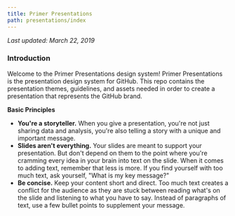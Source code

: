 ```yaml
---
title: Primer Presentations
path: presentations/index
---
```


_Last updated: March 22, 2019_

### Introduction
Welcome to the Primer Presentations design system! Primer Presentations is the presentation design system for GitHub. This repo contains the presentation themes, guidelines, and assets needed in order to create a presentation that represents the GitHub brand.

**Basic Principles**
- **You're a storyteller.** When you give a presentation, you're not just sharing data and analysis, you're also telling a story with a unique and important message.
- **Slides aren't everything.** Your slides are meant to support your presentation. But don't depend on them to the point where you're cramming every idea in your brain into text on the slide. When it comes to adding text, remember that less is more. If you find yourself with too much text, ask yourself, "What is my key message?"
- **Be concise.** Keep your content short and direct. Too much text creates a conflict for the audience as they are stuck between reading what's on the slide and listening to what you have to say. Instead of paragraphs of text, use a few bullet points to supplement your message.

